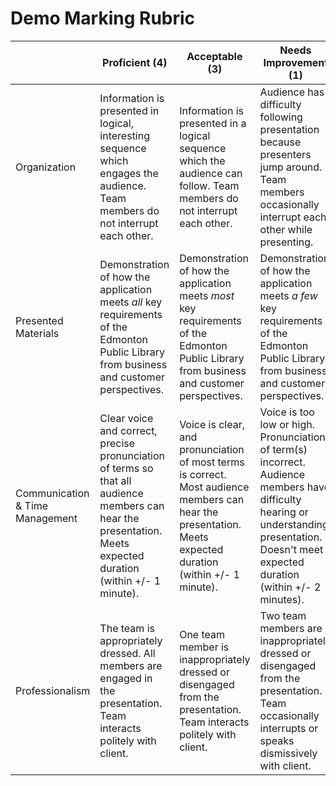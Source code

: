 Demo Marking Rubric
===================

|  | Proficient (4) | Acceptable (3) | Needs Improvement (1) | Unacceptable (0) |
|---|---------------|----------------|-----------------------|------------------|
| Organization | Information is presented in logical, interesting sequence which engages the audience. Team members do not interrupt each other. | Information is presented in a logical sequence which the audience can follow. Team members do not interrupt each other. | Audience has difficulty following presentation because presenters jump around. Team members occasionally interrupt each other while presenting. | Delivery of information not smooth and audience loses attention due to lack of presentation structure. Team members regularly interrupt each other. |
| Presented Materials | Demonstration of how the application meets *all* key requirements of the Edmonton Public Library from business and customer perspectives. | Demonstration of how the application meets *most* key requirements of the Edmonton Public Library from business and customer perspectives. | Demonstration of how the application meets *a few* key requirements of the Edmonton Public Library from business and customer perspectives. | No demonstration of how the application meets key requirements of the Edmonton Public Library from business and customer perspectives. |
| Communication & Time Management | Clear voice and correct, precise pronunciation of terms so that all audience members can hear the presentation. Meets expected duration (within +/- 1 minute). | Voice is clear, and pronunciation of most terms is correct. Most audience members can hear the presentation. Meets expected duration (within +/- 1 minute). | Voice is too low or high. Pronunciation of term(s) incorrect. Audience members have difficulty hearing or understanding presentation. Doesn't meet expected duration (within +/- 2 minutes). | Mumbling, incorrect pronunciation of terms, or poor volume. Audience cannot understand most of the presentation. Duration far off from expected (+/- 3 minutes or more). |
| Professionalism | The team is appropriately dressed. All members are engaged in the presentation. Team interacts politely with client. | One team member is inappropriately dressed or disengaged from the presentation. Team interacts politely with client. | Two team members are inappropriately dressed or disengaged from the presentation. Team occasionally interrupts or speaks dismissively with client. | Three or more team members are inappropriately dressed or disengaged from the presentation. Team regularly interrupts or speaks dismissively with client. 
